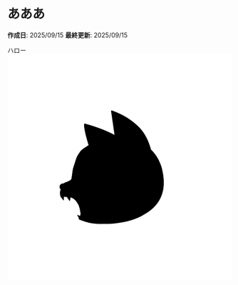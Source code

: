 # あああ

**作成日**: 2025/09/15
**最終更新**: 2025/09/15

ハロー![logo.png](https://raw.githubusercontent.com/kei2kei/learning-logs/main/wakannyai_posts/4/images/20250915092253_logo.png)
